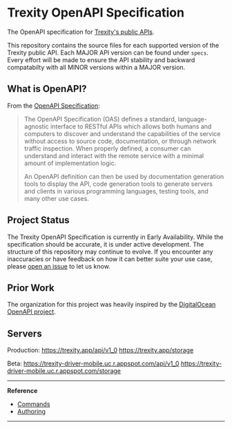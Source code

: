 # Trexity OpenAPI Specification

The OpenAPI specification for [Trexity's public APIs](https://trexity.com/developers).

This repository contains the source files for each supported version of the Trexity
public API. Each MAJOR API version can be found under `specs`. Every effort will be
made to ensure the API stability and backward compatabilty with all MINOR versions
within a MAJOR version.

## What is OpenAPI?

From the [OpenAPI Specification](https://swagger.io/specification/):

> The OpenAPI Specification (OAS) defines a standard, language-agnostic interface to RESTful APIs which allows both humans and computers to discover and understand the capabilities of the service without access to source code, documentation, or through network traffic inspection. When properly defined, a consumer can understand and interact with the remote service with a minimal amount of implementation logic.
>
> An OpenAPI definition can then be used by documentation generation tools to display the API, code generation tools to generate servers and clients in various programming languages, testing tools, and many other use cases.

## Project Status

The Trexity OpenAPI Specification is currently in Early Availability. While the specification should be accurate, it is under active development. The structure of this repository may continue to evolve. If you encounter any inaccuracies or have feedback on how it can better suite your use case, please [open an issue](https://github.com/trexitycode/openapi/issues/new) to let us know.

## Prior Work

The organization for this project was heavily inspired by the [DigitalOcean OpenAPI project](https://github.com/digitalocean/openapi).

## Servers

Production:
  https://trexity.app/api/v1_0
  https://trexity.app/storage

Beta:
  https://trexity-driver-mobile.uc.r.appspot.com/api/v1_0
  https://trexity-driver-mobile.uc.r.appspot.com/storage


---

**Reference**
- [Commands](./docs/COMMANDS.md)
- [Authoring](./docs/AUTHORING.md)
---
